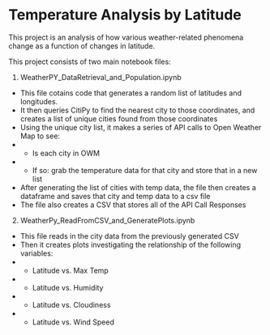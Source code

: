 # Temperature Analysis by Latitude

This project is an analysis of how various weather-related phenomena change as a function of changes in latitude. 

This project consists of two main notebook files:

1. WeatherPY_DataRetrieval_and_Population.ipynb
- This file cotains code that generates a random list of latitudes and longitudes.
- It then queries CitiPy to find the nearest city to those coordinates, and creates a list of unique cities found from those coordinates
- Using the unique city list, it makes a series of API calls to Open Weather Map to see:
- - Is each city in OWM
- - If so: grab the temperature data for that city and store that in a new list 
- After generating the list of cities with temp data, the file then creates a dataframe and saves that city and temp data to a csv file
- The file also creates a CSV that stores all of the API Call Responses 

2. WeatherPy_ReadFromCSV_and_GeneratePlots.ipynb
- This file reads in the city data from the previously generated CSV
- Then it creates plots investigating the relationship of the following variables:
- - Latitude vs. Max Temp
- - Latitude vs. Humidity 
- - Latitude vs. Cloudiness
- - Latitude vs. Wind Speed


